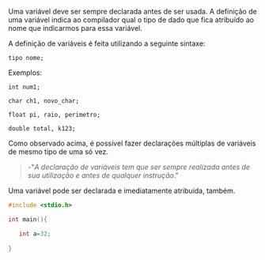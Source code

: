 Uma variável deve ser sempre declarada antes de ser usada. A definição de uma variável indica ao compilador qual o tipo de dado que fica atribuído ao nome que indicarmos para essa variável.

A definição de variáveis é feita utilizando a seguinte sintaxe:
```
tipo nome;
```

Exemplos:
```
int num1;

char ch1, novo_char;

float pi, raio, perimetro;

double total, k123;
```

Como observado acima, é possível fazer declarações múltiplas de variáveis de mesmo tipo de uma só vez.

> -"_A declaração de variáveis tem que ser sempre realizada antes de sua utilização e antes de qualquer instrução_."


Uma variável pode ser declarada e imediatamente atribuída, também.
```c
#include <stdio.h>

int main(){

   int a=32;
   
}
```